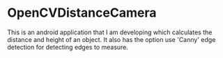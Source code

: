# OpenCVDistanceCamera
This is an android application that I am developing which calculates the distance and height of an object. It also has the option use 'Canny' edge detection for detecting edges to measure.

